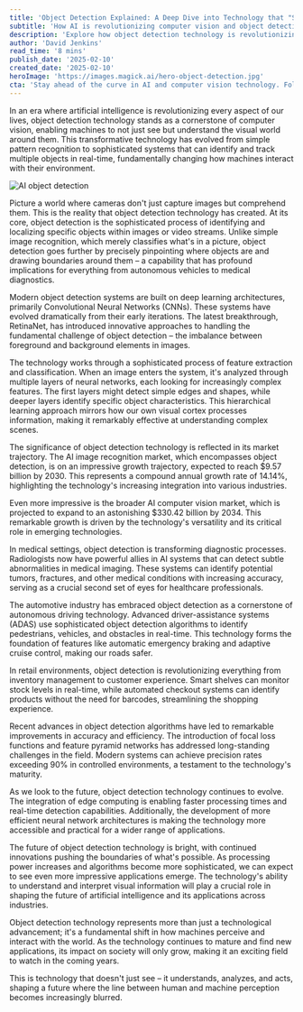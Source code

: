 ```yaml
---
title: 'Object Detection Explained: A Deep Dive into Technology that "Sees" the World'
subtitle: 'How AI is revolutionizing computer vision and object detection across industries'
description: 'Explore how object detection technology is revolutionizing computer vision, enabling machines to not just see but understand the world around them. From healthcare to autonomous vehicles, discover how this AI technology is transforming industries and shaping our future.'
author: 'David Jenkins'
read_time: '8 mins'
publish_date: '2025-02-10'
created_date: '2025-02-10'
heroImage: 'https://images.magick.ai/hero-object-detection.jpg'
cta: 'Stay ahead of the curve in AI and computer vision technology. Follow us on LinkedIn for regular insights into groundbreaking developments in object detection and other revolutionary technologies shaping our future.'
---
```


In an era where artificial intelligence is revolutionizing every aspect of our lives, object detection technology stands as a cornerstone of computer vision, enabling machines to not just see but understand the visual world around them. This transformative technology has evolved from simple pattern recognition to sophisticated systems that can identify and track multiple objects in real-time, fundamentally changing how machines interact with their environment.

![AI object detection](https://i.magick.ai/PIXE/1739247878472_magick_img.webp)

Picture a world where cameras don't just capture images but comprehend them. This is the reality that object detection technology has created. At its core, object detection is the sophisticated process of identifying and localizing specific objects within images or video streams. Unlike simple image recognition, which merely classifies what's in a picture, object detection goes further by precisely pinpointing where objects are and drawing boundaries around them – a capability that has profound implications for everything from autonomous vehicles to medical diagnostics.

Modern object detection systems are built on deep learning architectures, primarily Convolutional Neural Networks (CNNs). These systems have evolved dramatically from their early iterations. The latest breakthrough, RetinaNet, has introduced innovative approaches to handling the fundamental challenge of object detection – the imbalance between foreground and background elements in images.

The technology works through a sophisticated process of feature extraction and classification. When an image enters the system, it's analyzed through multiple layers of neural networks, each looking for increasingly complex features. The first layers might detect simple edges and shapes, while deeper layers identify specific object characteristics. This hierarchical learning approach mirrors how our own visual cortex processes information, making it remarkably effective at understanding complex scenes.

The significance of object detection technology is reflected in its market trajectory. The AI image recognition market, which encompasses object detection, is on an impressive growth trajectory, expected to reach $9.57 billion by 2030. This represents a compound annual growth rate of 14.14%, highlighting the technology's increasing integration into various industries.

Even more impressive is the broader AI computer vision market, which is projected to expand to an astonishing $330.42 billion by 2034. This remarkable growth is driven by the technology's versatility and its critical role in emerging technologies.

In medical settings, object detection is transforming diagnostic processes. Radiologists now have powerful allies in AI systems that can detect subtle abnormalities in medical imaging. These systems can identify potential tumors, fractures, and other medical conditions with increasing accuracy, serving as a crucial second set of eyes for healthcare professionals.

The automotive industry has embraced object detection as a cornerstone of autonomous driving technology. Advanced driver-assistance systems (ADAS) use sophisticated object detection algorithms to identify pedestrians, vehicles, and obstacles in real-time. This technology forms the foundation of features like automatic emergency braking and adaptive cruise control, making our roads safer.

In retail environments, object detection is revolutionizing everything from inventory management to customer experience. Smart shelves can monitor stock levels in real-time, while automated checkout systems can identify products without the need for barcodes, streamlining the shopping experience.

Recent advances in object detection algorithms have led to remarkable improvements in accuracy and efficiency. The introduction of focal loss functions and feature pyramid networks has addressed long-standing challenges in the field. Modern systems can achieve precision rates exceeding 90% in controlled environments, a testament to the technology's maturity.

As we look to the future, object detection technology continues to evolve. The integration of edge computing is enabling faster processing times and real-time detection capabilities. Additionally, the development of more efficient neural network architectures is making the technology more accessible and practical for a wider range of applications.

The future of object detection technology is bright, with continued innovations pushing the boundaries of what's possible. As processing power increases and algorithms become more sophisticated, we can expect to see even more impressive applications emerge. The technology's ability to understand and interpret visual information will play a crucial role in shaping the future of artificial intelligence and its applications across industries.

Object detection technology represents more than just a technological advancement; it's a fundamental shift in how machines perceive and interact with the world. As the technology continues to mature and find new applications, its impact on society will only grow, making it an exciting field to watch in the coming years.

This is technology that doesn't just see – it understands, analyzes, and acts, shaping a future where the line between human and machine perception becomes increasingly blurred.